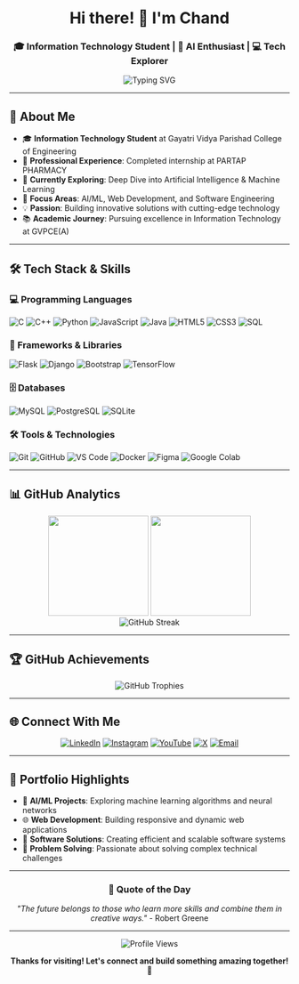 <div align="center">

# Hi there! 👋 I'm **Chand**

### 🎓 Information Technology Student | 🤖 AI Enthusiast | 💻 Tech Explorer

<img src="https://readme-typing-svg.herokuapp.com?font=Fira+Code&pause=1000&color=36BCF7&center=true&vCenter=true&width=435&lines=Information+Technology+Student;AI+%26+Machine+Learning+Enthusiast;Full+Stack+Developer;Always+Learning+New+Technologies" alt="Typing SVG" />

</div>

---

## 🚀 About Me

- 🎓 **Information Technology Student** at Gayatri Vidya Parishad College of Engineering
- 💼 **Professional Experience**: Completed internship at PARTAP PHARMACY
- 🌱 **Currently Exploring**: Deep Dive into Artificial Intelligence & Machine Learning
- 🔭 **Focus Areas**: AI/ML, Web Development, and Software Engineering
- 💡 **Passion**: Building innovative solutions with cutting-edge technology
- 📚 **Academic Journey**: Pursuing excellence in Information Technology at GVPCE(A)

---

## 🛠️ Tech Stack & Skills

### 💻 Programming Languages
<p align="left">
  <img src="https://img.shields.io/badge/-C-00599C?style=for-the-badge&logo=c&logoColor=white" alt="C"/>
  <img src="https://img.shields.io/badge/-C++-00599C?style=for-the-badge&logo=c%2B%2B&logoColor=white" alt="C++"/>
  <img src="https://img.shields.io/badge/-Python-3670A0?style=for-the-badge&logo=python&logoColor=ffdd54" alt="Python"/>
  <img src="https://img.shields.io/badge/-JavaScript-F7DF1E?style=for-the-badge&logo=javascript&logoColor=black" alt="JavaScript"/>
  <img src="https://img.shields.io/badge/-Java-ED8B00?style=for-the-badge&logo=openjdk&logoColor=white" alt="Java"/>
  <img src="https://img.shields.io/badge/-HTML5-E34F26?style=for-the-badge&logo=html5&logoColor=white" alt="HTML5"/>
  <img src="https://img.shields.io/badge/-CSS3-1572B6?style=for-the-badge&logo=css3&logoColor=white" alt="CSS3"/>
  <img src="https://img.shields.io/badge/-SQL-4479A1?style=for-the-badge&logo=mysql&logoColor=white" alt="SQL"/>
</p>

### 🚀 Frameworks & Libraries
<p align="left">
  <img src="https://img.shields.io/badge/-Flask-000000?style=for-the-badge&logo=flask&logoColor=white" alt="Flask"/>
  <img src="https://img.shields.io/badge/-Django-092E20?style=for-the-badge&logo=django&logoColor=white" alt="Django"/>
  <img src="https://img.shields.io/badge/-Bootstrap-563D7C?style=for-the-badge&logo=bootstrap&logoColor=white" alt="Bootstrap"/>
  <img src="https://img.shields.io/badge/-TensorFlow-FF6F00?style=for-the-badge&logo=tensorflow&logoColor=white" alt="TensorFlow"/>
</p>

### 🗄️ Databases
<p align="left">
  <img src="https://img.shields.io/badge/-MySQL-4479A1?style=for-the-badge&logo=mysql&logoColor=white" alt="MySQL"/>
  <img src="https://img.shields.io/badge/-PostgreSQL-336791?style=for-the-badge&logo=postgresql&logoColor=white" alt="PostgreSQL"/>
  <img src="https://img.shields.io/badge/-SQLite-07405E?style=for-the-badge&logo=sqlite&logoColor=white" alt="SQLite"/>
</p>

### 🛠️ Tools & Technologies
<p align="left">
  <img src="https://img.shields.io/badge/-Git-F05032?style=for-the-badge&logo=git&logoColor=white" alt="Git"/>
  <img src="https://img.shields.io/badge/-GitHub-181717?style=for-the-badge&logo=github&logoColor=white" alt="GitHub"/>
  <img src="https://img.shields.io/badge/-VS%20Code-007ACC?style=for-the-badge&logo=visual-studio-code&logoColor=white" alt="VS Code"/>
  <img src="https://img.shields.io/badge/-Docker-2496ED?style=for-the-badge&logo=docker&logoColor=white" alt="Docker"/>
  <img src="https://img.shields.io/badge/-Figma-F24E1E?style=for-the-badge&logo=figma&logoColor=white" alt="Figma"/>
  <img src="https://img.shields.io/badge/-Colab-F9AB00?style=for-the-badge&logo=google-colab&logoColor=white" alt="Google Colab"/>
</p>

---

## 📊 GitHub Analytics

<div align="center">
  <img height="180em" src="https://github-readme-stats.vercel.app/api?username=chand6907&show_icons=true&theme=tokyonight&include_all_commits=true&count_private=true&hide_border=true"/>
  <img height="180em" src="https://github-readme-stats.vercel.app/api/top-langs/?username=chand6907&layout=compact&langs_count=8&theme=tokyonight&hide_border=true"/>
</div>

<div align="center">
  <img src="https://github-readme-streak-stats.herokuapp.com/?user=chand6907&theme=tokyonight&hide_border=true" alt="GitHub Streak"/>
</div>

---

## 🏆 GitHub Achievements

<div align="center">
  <img src="https://github-profile-trophy.vercel.app/?username=chand6907&theme=tokyonight&no-frame=true&no-bg=false&margin-w=4&row=1" alt="GitHub Trophies"/>
</div>

---

## 🌐 Connect With Me

<div align="center">
  
[![LinkedIn](https://img.shields.io/badge/-LinkedIn-0077B5?style=for-the-badge&logo=linkedin&logoColor=white)](https://www.linkedin.com/in/chand-%F0%9F%9A%80-4126b52aa/)
[![Instagram](https://img.shields.io/badge/-Instagram-E4405F?style=for-the-badge&logo=instagram&logoColor=white)](https://instagram.com/prince_chand_123)
[![YouTube](https://img.shields.io/badge/-YouTube-FF0000?style=for-the-badge&logo=youtube&logoColor=white)](https://www.youtube.com/@princechand1612)
[![X](https://img.shields.io/badge/-X-000000?style=for-the-badge&logo=x&logoColor=white)](https://x.com/pc6907)
[![Email](https://img.shields.io/badge/-Email-D14836?style=for-the-badge&logo=gmail&logoColor=white)](mailto:spal84453@gmail.com)

</div>

---

## 💼 Portfolio Highlights

- 🔬 **AI/ML Projects**: Exploring machine learning algorithms and neural networks
- 🌐 **Web Development**: Building responsive and dynamic web applications
- 📱 **Software Solutions**: Creating efficient and scalable software systems
- 🎯 **Problem Solving**: Passionate about solving complex technical challenges

---

<div align="center">

### 💭 Quote of the Day
*"The future belongs to those who learn more skills and combine them in creative ways."* - Robert Greene

---

<img src="https://komarev.com/ghpvc/?username=chand6907&label=Profile%20Views&color=0e75b6&style=flat" alt="Profile Views" />

**Thanks for visiting! Let's connect and build something amazing together! 🚀**

</div>